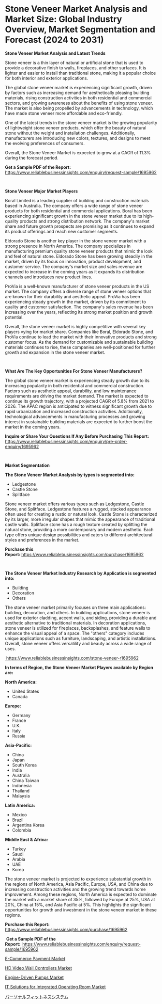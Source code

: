 <p><h1>Stone Veneer Market Analysis and Market Size: Global Industry Overview, Market Segmentation and Forecast (2024 to 2031)</h1></p><p><strong>Stone Veneer Market Analysis and Latest Trends</strong></p>
<p><p>Stone veneer is a thin layer of natural or artificial stone that is used to provide a decorative finish to walls, fireplaces, and other surfaces. It is lighter and easier to install than traditional stone, making it a popular choice for both interior and exterior applications.</p><p>The global stone veneer market is experiencing significant growth, driven by factors such as increasing demand for aesthetically pleasing building materials, rising construction activities in both residential and commercial sectors, and growing awareness about the benefits of using stone veneer. The market is also being propelled by advancements in technology, which have made stone veneer more affordable and eco-friendly.</p><p>One of the latest trends in the stone veneer market is the growing popularity of lightweight stone veneer products, which offer the beauty of natural stone without the weight and installation challenges. Additionally, manufacturers are introducing new colors, textures, and designs to meet the evolving preferences of consumers.</p><p>Overall, the Stone Veneer Market is expected to grow at a CAGR of 11.3% during the forecast period.</p></p>
<p><strong>Get a Sample PDF of the Report:&nbsp;</strong> <a href="https://www.reliablebusinessinsights.com/enquiry/request-sample/1695962">https://www.reliablebusinessinsights.com/enquiry/request-sample/1695962</a></p>
<p>&nbsp;</p>
<p><strong>Stone Veneer Major Market Players</strong></p>
<p><p>Boral Limited is a leading supplier of building and construction materials based in Australia. The company offers a wide range of stone veneer products for both residential and commercial applications. Boral has been experiencing significant growth in the stone veneer market due to its high-quality products and strong distribution network. The company's market share and future growth prospects are promising as it continues to expand its product offerings and reach new customer segments.</p><p>Eldorado Stone is another key player in the stone veneer market with a strong presence in North America. The company specializes in manufacturing premium quality stone veneer products that mimic the look and feel of natural stone. Eldorado Stone has been growing steadily in the market, driven by its focus on innovation, product development, and customer service. The company's market size and sales revenue are expected to increase in the coming years as it expands its distribution channels and introduces new product lines.</p><p>ProVia is a well-known manufacturer of stone veneer products in the US market. The company offers a diverse range of stone veneer options that are known for their durability and aesthetic appeal. ProVia has been experiencing steady growth in the market, driven by its commitment to quality and customer satisfaction. The company's sales revenue has been increasing over the years, reflecting its strong market position and growth potential.</p><p>Overall, the stone veneer market is highly competitive with several key players vying for market share. Companies like Boral, Eldorado Stone, and ProVia continue to lead the market with their innovative products and strong customer focus. As the demand for customizable and sustainable building materials continues to rise, these companies are well-positioned for further growth and expansion in the stone veneer market.</p></p>
<p>&nbsp;</p>
<p><strong>What Are The Key Opportunities For Stone Veneer Manufacturers?</strong></p>
<p><p>The global stone veneer market is experiencing steady growth due to its increasing popularity in both residential and commercial construction. Factors such as aesthetic appeal, durability, and low maintenance requirements are driving the market demand. The market is expected to continue its growth trajectory, with a projected CAGR of 5.8% from 2021 to 2026. The APAC region is anticipated to witness significant growth due to rapid urbanization and increased construction activities. Additionally, technological advancements in manufacturing processes and growing interest in sustainable building materials are expected to further boost the market in the coming years.</p></p>
<p><strong>Inquire or Share Your Questions If Any Before Purchasing This Report:</strong> <a href="https://www.reliablebusinessinsights.com/enquiry/pre-order-enquiry/1695962">https://www.reliablebusinessinsights.com/enquiry/pre-order-enquiry/1695962</a></p>
<p>&nbsp;</p>
<p><strong>Market Segmentation</strong></p>
<p><strong>The Stone Veneer Market Analysis by types is segmented into:</strong></p>
<p><ul><li>Ledgestone</li><li>Castle Stone</li><li>Splitface</li></ul></p>
<p><p>Stone veneer market offers various types such as Ledgestone, Castle Stone, and Splitface. Ledgestone features a rugged, stacked appearance often used for creating a rustic or natural look. Castle Stone is characterized by its larger, more irregular shapes that mimic the appearance of traditional castle walls. Splitface stone has a rough texture created by splitting the natural stone, providing a more contemporary and modern aesthetic. Each type offers unique design possibilities and caters to different architectural styles and preferences in the market.</p></p>
<p><strong>Purchase this Report:&nbsp;</strong><a href="https://www.reliablebusinessinsights.com/purchase/1695962">https://www.reliablebusinessinsights.com/purchase/1695962</a></p>
<p>&nbsp;</p>
<p><strong>The Stone Veneer Market Industry Research by Application is segmented into:</strong></p>
<p><ul><li>Building</li><li>Decoration</li><li>Others</li></ul></p>
<p><p>The stone veneer market primarily focuses on three main applications: building, decoration, and others. In building applications, stone veneer is used for exterior cladding, accent walls, and siding, providing a durable and aesthetic alternative to traditional materials. In decoration applications, stone veneer is utilized for fireplaces, backsplashes, and feature walls to enhance the visual appeal of a space. The "others" category includes unique applications such as furniture, landscaping, and artistic installations. Overall, stone veneer offers versatility and beauty across a wide range of uses.</p></p>
<p><a href="https://www.reliablebusinessinsights.com/stone-veneer-r1695962">&nbsp;https://www.reliablebusinessinsights.com/stone-veneer-r1695962</a></p>
<p><strong>In terms of Region, the Stone Veneer Market Players available by Region are:</strong></p>
<p>
    <p> <strong> North America: </strong>
        <ul>
            <li>United States</li>
            <li>Canada</li>
        </ul>
        </p> 
    <p> <strong> Europe: </strong>
        <ul>
            <li>Germany</li>
            <li>France</li>
            <li>U.K.</li>
            <li>Italy</li>
            <li>Russia</li>
        </ul>
        </p> 
    <p> <strong> Asia-Pacific: </strong>
        <ul>
            <li>China</li>
            <li>Japan</li>
            <li>South Korea</li>
            <li>India</li>
            <li>Australia</li>
            <li>China Taiwan</li>
            <li>Indonesia</li>
            <li>Thailand</li>
            <li>Malaysia</li>
        </ul>
        </p> 
    <p> <strong> Latin America: </strong>
        <ul>
            <li>Mexico</li>
            <li>Brazil</li>
            <li>Argentina Korea</li>
            <li>Colombia</li>
        </ul>
        </p> 
    <p> <strong> Middle East & Africa: </strong>
        <ul>
            <li>Turkey</li>
            <li>Saudi</li>
            <li>Arabia</li>
            <li>UAE</li>
            <li>Korea</li>
        </ul>
    </p>
    </p>
<p><p>The stone veneer market is projected to experience substantial growth in the regions of North America, Asia Pacific, Europe, USA, and China due to increasing construction activities and the growing trend towards home improvement. Among these regions, North America is expected to dominate the market with a market share of 35%, followed by Europe at 25%, USA at 20%, China at 15%, and Asia Pacific at 5%. This highlights the significant opportunities for growth and investment in the stone veneer market in these regions.</p></p>
<p><strong>Purchase this Report: </strong><a href="https://www.reliablebusinessinsights.com/purchase/1695962">https://www.reliablebusinessinsights.com/purchase/1695962</a></p>
<p>&nbsp;<strong>Get a Sample PDF of the Report:&nbsp;&nbsp;</strong><a href="https://www.reliablebusinessinsights.com/enquiry/request-sample/1695962">https://www.reliablebusinessinsights.com/enquiry/request-sample/1695962</a></p>
<p><strong></strong></p>
<p><p><a href="https://github.com/sifatuddin25/Market-Research-Report-List-1/blob/main/e-commerce-payment-market.md">E-Commerce Payment Market</a></p><p><a href="https://issuu.com/reportprime-2/docs/hd-video-wall-controllers-market-size-2030.pptx">HD Video Wall Controllers Market</a></p><p><a href="https://issuu.com/reportprime-2/docs/engine-driven-pumps-market-size-2030.pptx">Engine-Driven Pumps Market</a></p><p><a href="https://github.com/wrwgzwbr35/Market-Research-Report-List-1/blob/main/it-solutions-for-integrated-operating-room-market.md">IT Solutions for Integrated Operating Room Market</a></p><p><a href="https://medium.com/@oswaldoavarro768546/%E5%80%8B%E4%BA%BA%E3%83%95%E3%82%A3%E3%83%83%E3%83%88%E3%83%8D%E3%82%B9%E3%82%B7%E3%82%B9%E3%83%86%E3%83%A0%E5%B8%82%E5%A0%B4%E3%81%AE%E3%83%A1%E3%83%88%E3%83%AA%E3%82%AF%E3%82%B9%E3%82%92%E8%A7%A3%E8%AA%AD%E3%81%99%E3%82%8B-%E5%B8%82%E5%A0%B4%E3%82%B7%E3%82%A7%E3%82%A2-%E3%83%88%E3%83%AC%E3%83%B3%E3%83%89-%E6%88%90%E9%95%B7%E3%83%91%E3%82%BF%E3%83%BC%E3%83%B3-54ca3feba16d">パーソナルフィットネスシステム</a></p></p>